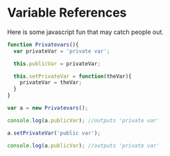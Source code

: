 # Variable References

Here is some javascript fun that may catch people out.

```javascript
function Privatevars(){
  var privateVar = 'private var';

  this.publicVar = privateVar;

  this.setPrivateVar = function(theVar){
    privateVar = theVar;
  }
}

var a = new Privatevars();

console.log(a.publicVar); //outputs 'private var'

a.setPrivateVar('public var');

console.log(a.publicVar); //outputs 'private var'

```

